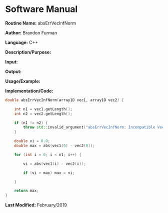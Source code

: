 # Software Manual

**Routine Name:** absErrVecInfNorm

**Author:** Brandon Furman

**Language:** C++

**Description/Purpose:**

**Input:**

**Output:**

**Usage/Example:**

**Implementation/Code:** 

```cpp
double absErrVecInfNorm(array1D vec1, array1D vec2) {

	int n1 = vec1.getLength();
	int n2 = vec2.getLength();

	if (n1 != n2) {
		throw std::invalid_argument("absErrVecInfNorm: Incompatible Vector Sizes");
	}

	double vi = 0.0;
	double max = abs(vec1(0) - vec2(0));

	for (int i = 0; i < n1; i++) {

		vi = abs(vec1(i) - vec2(i));

		if (vi > max) max = vi;

	}

	return max;
}
```

**Last Modified:** February/2019